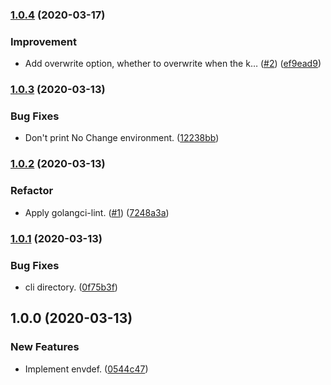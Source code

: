 ### [1.0.4](https://github.com/locona/envdef/compare/v1.0.3...v1.0.4) (2020-03-17)


### Improvement

* Add overwrite option, whether to overwrite when the k… ([#2](https://github.com/locona/envdef/issues/2)) ([ef9ead9](https://github.com/locona/envdef/commit/ef9ead926a8f06b2d1ed11392b971a61bd10152a))

### [1.0.3](https://github.com/locona/envdef/compare/v1.0.2...v1.0.3) (2020-03-13)


### Bug Fixes

* Don't print No Change environment. ([12238bb](https://github.com/locona/envdef/commit/12238bbd3d54a1c58233e986d102de5772bd0ad5))

### [1.0.2](https://github.com/locona/envdef/compare/v1.0.1...v1.0.2) (2020-03-13)


### Refactor

* Apply golangci-lint. ([#1](https://github.com/locona/envdef/issues/1)) ([7248a3a](https://github.com/locona/envdef/commit/7248a3a6b4866010b194f41d2b25c7f91d251dc0))

### [1.0.1](https://github.com/locona/envdef/compare/v1.0.0...v1.0.1) (2020-03-13)


### Bug Fixes

* cli directory. ([0f75b3f](https://github.com/locona/envdef/commit/0f75b3f7e1a6394dbaec54bf82ebc004c3b15f2c))

## 1.0.0 (2020-03-13)


### New Features

* Implement envdef. ([0544c47](https://github.com/locona/envdef/commit/0544c47f8a3f3d07c73bd1219e68ae73c6e1efee))

